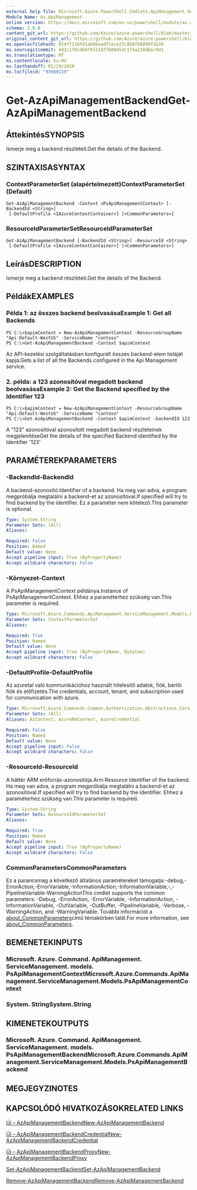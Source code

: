 ```yaml
---
external help file: Microsoft.Azure.PowerShell.Cmdlets.ApiManagement.ServiceManagement.dll-Help.xml
Module Name: Az.ApiManagement
online version: https://docs.microsoft.com/en-us/powershell/module/az.apimanagement/get-azapimanagementbackend
schema: 2.0.0
content_git_url: https://github.com/Azure/azure-powershell/blob/master/src/ApiManagement/ApiManagement/help/Get-AzApiManagementBackend.md
original_content_git_url: https://github.com/Azure/azure-powershell/blob/master/src/ApiManagement/ApiManagement/help/Get-AzApiManagementBackend.md
ms.openlocfilehash: 014ff118fd1a696eadfcece23c8b0fb8090fda39
ms.sourcegitcommit: 4d2c178cd6df9151877b08d54c1f4a228dbec9d1
ms.translationtype: MT
ms.contentlocale: hu-HU
ms.lasthandoff: 01/29/2020
ms.locfileid: "93668119"
---
```

# <span data-ttu-id="9f4b1-101">Get-AzApiManagementBackend</span><span class="sxs-lookup"><span data-stu-id="9f4b1-101">Get-AzApiManagementBackend</span></span>

## <span data-ttu-id="9f4b1-102">Áttekintés</span><span class="sxs-lookup"><span data-stu-id="9f4b1-102">SYNOPSIS</span></span>
<span data-ttu-id="9f4b1-103">Ismerje meg a backend részleteit.</span><span class="sxs-lookup"><span data-stu-id="9f4b1-103">Get the details of the Backend.</span></span>

## <span data-ttu-id="9f4b1-104">SZINTAXISA</span><span class="sxs-lookup"><span data-stu-id="9f4b1-104">SYNTAX</span></span>

### <span data-ttu-id="9f4b1-105">ContextParameterSet (alapértelmezett)</span><span class="sxs-lookup"><span data-stu-id="9f4b1-105">ContextParameterSet (Default)</span></span>
```
Get-AzApiManagementBackend -Context <PsApiManagementContext> [-BackendId <String>]
 [-DefaultProfile <IAzureContextContainer>] [<CommonParameters>]
```

### <span data-ttu-id="9f4b1-106">ResourceIdParameterSet</span><span class="sxs-lookup"><span data-stu-id="9f4b1-106">ResourceIdParameterSet</span></span>
```
Get-AzApiManagementBackend [-BackendId <String>] -ResourceId <String>
 [-DefaultProfile <IAzureContextContainer>] [<CommonParameters>]
```

## <span data-ttu-id="9f4b1-107">Leírás</span><span class="sxs-lookup"><span data-stu-id="9f4b1-107">DESCRIPTION</span></span>
<span data-ttu-id="9f4b1-108">Ismerje meg a backend részleteit.</span><span class="sxs-lookup"><span data-stu-id="9f4b1-108">Get the details of the Backend.</span></span>

## <span data-ttu-id="9f4b1-109">Példák</span><span class="sxs-lookup"><span data-stu-id="9f4b1-109">EXAMPLES</span></span>

### <span data-ttu-id="9f4b1-110">Példa 1: az összes backend beolvasása</span><span class="sxs-lookup"><span data-stu-id="9f4b1-110">Example 1: Get all Backends</span></span>
```
PS C:\>$apimContext = New-AzApiManagementContext -ResourceGroupName "Api-Default-WestUS" -ServiceName "contoso"
PS C:\>Get-AzApiManagementBackend -Context $apimContext
```

<span data-ttu-id="9f4b1-111">Az API-kezelési szolgáltatásban konfigurált összes backend-elem listáját kapja.</span><span class="sxs-lookup"><span data-stu-id="9f4b1-111">Gets a list of all the Backends configured in the Api Management service.</span></span>

### <span data-ttu-id="9f4b1-112">2. példa: a 123 azonosítóval megadott backend beolvasása</span><span class="sxs-lookup"><span data-stu-id="9f4b1-112">Example 2: Get the Backend specified by the Identifier 123</span></span>
```
PS C:\>$apimContext = New-AzApiManagementContext -ResourceGroupName "Api-Default-WestUS" -ServiceName "contoso"
PS C:\>Get-AzApiManagementBackend -Context $apimContext -backendId 123
```

<span data-ttu-id="9f4b1-113">A "123" azonosítóval azonosított megadott backend részleteinek megjelenítése</span><span class="sxs-lookup"><span data-stu-id="9f4b1-113">Get the details of the specified Backend identified by the Identifier '123'</span></span>

## <span data-ttu-id="9f4b1-114">PARAMÉTEREK</span><span class="sxs-lookup"><span data-stu-id="9f4b1-114">PARAMETERS</span></span>

### <span data-ttu-id="9f4b1-115">-BackendId</span><span class="sxs-lookup"><span data-stu-id="9f4b1-115">-BackendId</span></span>
<span data-ttu-id="9f4b1-116">A backend-azonosító.</span><span class="sxs-lookup"><span data-stu-id="9f4b1-116">Identifier of a backend.</span></span>
<span data-ttu-id="9f4b1-117">Ha meg van adva, a program megpróbálja megtalálni a backend-et az azonosítóval.</span><span class="sxs-lookup"><span data-stu-id="9f4b1-117">If specified will try to find backend by the identifier.</span></span>
<span data-ttu-id="9f4b1-118">Ez a paraméter nem kötelező.</span><span class="sxs-lookup"><span data-stu-id="9f4b1-118">This parameter is optional.</span></span>

```yaml
Type: System.String
Parameter Sets: (All)
Aliases:

Required: False
Position: Named
Default value: None
Accept pipeline input: True (ByPropertyName)
Accept wildcard characters: False
```

### <span data-ttu-id="9f4b1-119">-Környezet</span><span class="sxs-lookup"><span data-stu-id="9f4b1-119">-Context</span></span>
<span data-ttu-id="9f4b1-120">A PsApiManagementContext példánya.</span><span class="sxs-lookup"><span data-stu-id="9f4b1-120">Instance of PsApiManagementContext.</span></span>
<span data-ttu-id="9f4b1-121">Ehhez a paraméterhez szükség van.</span><span class="sxs-lookup"><span data-stu-id="9f4b1-121">This parameter is required.</span></span>

```yaml
Type: Microsoft.Azure.Commands.ApiManagement.ServiceManagement.Models.PsApiManagementContext
Parameter Sets: ContextParameterSet
Aliases:

Required: True
Position: Named
Default value: None
Accept pipeline input: True (ByPropertyName, ByValue)
Accept wildcard characters: False
```

### <span data-ttu-id="9f4b1-122">-DefaultProfile</span><span class="sxs-lookup"><span data-stu-id="9f4b1-122">-DefaultProfile</span></span>
<span data-ttu-id="9f4b1-123">Az azuretal való kommunikációhoz használt hitelesítő adatok, fiók, bérlői fiók és előfizetés.</span><span class="sxs-lookup"><span data-stu-id="9f4b1-123">The credentials, account, tenant, and subscription used for communication with azure.</span></span>

```yaml
Type: Microsoft.Azure.Commands.Common.Authentication.Abstractions.Core.IAzureContextContainer
Parameter Sets: (All)
Aliases: AzContext, AzureRmContext, AzureCredential

Required: False
Position: Named
Default value: None
Accept pipeline input: False
Accept wildcard characters: False
```

### <span data-ttu-id="9f4b1-124">-ResourceId</span><span class="sxs-lookup"><span data-stu-id="9f4b1-124">-ResourceId</span></span>
<span data-ttu-id="9f4b1-125">A háttér ARM erőforrás-azonosítója.</span><span class="sxs-lookup"><span data-stu-id="9f4b1-125">Arm Resource Identifier of the backend.</span></span> <span data-ttu-id="9f4b1-126">Ha meg van adva, a program megpróbálja megtalálni a backend-et az azonosítóval.</span><span class="sxs-lookup"><span data-stu-id="9f4b1-126">If specified will try to find backend by the identifier.</span></span> <span data-ttu-id="9f4b1-127">Ehhez a paraméterhez szükség van.</span><span class="sxs-lookup"><span data-stu-id="9f4b1-127">This parameter is required.</span></span>

```yaml
Type: System.String
Parameter Sets: ResourceIdParameterSet
Aliases:

Required: True
Position: Named
Default value: None
Accept pipeline input: True (ByPropertyName)
Accept wildcard characters: False
```

### <span data-ttu-id="9f4b1-128">CommonParameters</span><span class="sxs-lookup"><span data-stu-id="9f4b1-128">CommonParameters</span></span>
<span data-ttu-id="9f4b1-129">Ez a parancsmag a következő általános paramétereket támogatja:-debug,-ErrorAction,-ErrorVariable,-InformationAction,-InformationVariable,-,-PipelineVariable-WarningAction</span><span class="sxs-lookup"><span data-stu-id="9f4b1-129">This cmdlet supports the common parameters: -Debug, -ErrorAction, -ErrorVariable, -InformationAction, -InformationVariable, -OutVariable, -OutBuffer, -PipelineVariable, -Verbose, -WarningAction, and -WarningVariable.</span></span> <span data-ttu-id="9f4b1-130">További információt a [about_CommonParameters](https://go.microsoft.com/fwlink/?LinkID=113216)című témakörben talál.</span><span class="sxs-lookup"><span data-stu-id="9f4b1-130">For more information, see [about_CommonParameters](https://go.microsoft.com/fwlink/?LinkID=113216).</span></span>

## <span data-ttu-id="9f4b1-131">BEMENETEK</span><span class="sxs-lookup"><span data-stu-id="9f4b1-131">INPUTS</span></span>

### <span data-ttu-id="9f4b1-132">Microsoft. Azure. Command. ApiManagement. ServiceManagement. models. PsApiManagementContext</span><span class="sxs-lookup"><span data-stu-id="9f4b1-132">Microsoft.Azure.Commands.ApiManagement.ServiceManagement.Models.PsApiManagementContext</span></span>

### <span data-ttu-id="9f4b1-133">System. String</span><span class="sxs-lookup"><span data-stu-id="9f4b1-133">System.String</span></span>

## <span data-ttu-id="9f4b1-134">KIMENETEK</span><span class="sxs-lookup"><span data-stu-id="9f4b1-134">OUTPUTS</span></span>

### <span data-ttu-id="9f4b1-135">Microsoft. Azure. Command. ApiManagement. ServiceManagement. models. PsApiManagementBackend</span><span class="sxs-lookup"><span data-stu-id="9f4b1-135">Microsoft.Azure.Commands.ApiManagement.ServiceManagement.Models.PsApiManagementBackend</span></span>

## <span data-ttu-id="9f4b1-136">MEGJEGYZI</span><span class="sxs-lookup"><span data-stu-id="9f4b1-136">NOTES</span></span>

## <span data-ttu-id="9f4b1-137">KAPCSOLÓDÓ HIVATKOZÁSOK</span><span class="sxs-lookup"><span data-stu-id="9f4b1-137">RELATED LINKS</span></span>

[<span data-ttu-id="9f4b1-138">Új – AzApiManagementBackend</span><span class="sxs-lookup"><span data-stu-id="9f4b1-138">New-AzApiManagementBackend</span></span>](./New-AzApiManagementBackend.md)

[<span data-ttu-id="9f4b1-139">Új – AzApiManagementBackendCredential</span><span class="sxs-lookup"><span data-stu-id="9f4b1-139">New-AzApiManagementBackendCredential</span></span>](./New-AzApiManagementBackendCredential.md)

[<span data-ttu-id="9f4b1-140">Új – AzApiManagementBackendProxy</span><span class="sxs-lookup"><span data-stu-id="9f4b1-140">New-AzApiManagementBackendProxy</span></span>](./New-AzApiManagementBackendProxy.md)

[<span data-ttu-id="9f4b1-141">Set-AzApiManagementBackend</span><span class="sxs-lookup"><span data-stu-id="9f4b1-141">Set-AzApiManagementBackend</span></span>](./Set-AzApiManagementBackend.md)

[<span data-ttu-id="9f4b1-142">Remove-AzApiManagementBackend</span><span class="sxs-lookup"><span data-stu-id="9f4b1-142">Remove-AzApiManagementBackend</span></span>](./Remove-AzApiManagementBackend.md)
